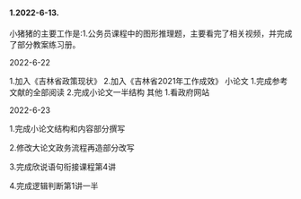 #### 1.2022-6-13.

小猪猪的主要工作是:1.公务员课程中的图形推理题，主要看完了相关视频，并完成了部分教案练习册。





2022-6-22

1.加入《吉林省政策现状》
2.加入《吉林省2021年工作成效》
小论文
1.完成参考文献的全部阅读
2.完成小论文一半结构
其他
1.看政府网站

2022-6-23

1.完成小论文结构和内容部分撰写

2.修改大论文政务流程再造部分改写

3.完成欣说语句衔接课程第4讲

4.完成逻辑判断第1讲一半



